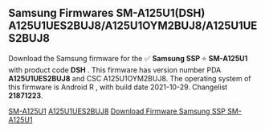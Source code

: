 <h2>Samsung Firmwares SM-A125U1(DSH) A125U1UES2BUJ8/A125U1OYM2BUJ8/A125U1UES2BUJ8</h2>
Download the Samsung firmware for the ✅ <strong>Samsung SSP </strong> ⭐ <strong>SM-A125U1</strong> with product code <strong>DSH</strong> . This firmware has version number PDA <strong>A125U1UES2BUJ8</strong> and CSC A125U1OYM2BUJ8. The operating system of this firmware is Android R , with build date 2021-10-29. Changelist <strong>21871223</strong>.


[SM-A125U1](https://samfirm.shop/samsung/model/SM-A125U1)
[A125U1UES2BUJ8](https://samfirm.shop/samsung/pda/A125U1UES2BUJ8)
[Download Firmware Samsung SSP SM-A125U1](https://samfirm.shop/samsung/firmware/475740)

